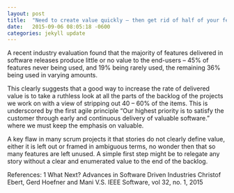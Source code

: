 ```yaml
---
layout: post
title:  "Need to create value quickly – then get rid of half of your features"
date:   2015-09-06 08:05:18 -0600
categories: jekyll update
---
```




A recent industry evaluation found that the majority of features delivered in software releases produce little or no value to the end-users – 45% of features never being used, and 19% being rarely used, the remaining 36% being used in varying amounts.

This clearly suggests that a good way to increase the rate of delivered value is to take a ruthless look at all the parts of the backlog of the projects we work on with a view of stripping out 40 – 60% of the items. This is underscored by the first agile principle “Our highest priority is to satisfy the customer through early and continuous delivery of valuable software.” where we must keep the emphasis on valuable.

A key flaw in many scrum projects it that stories do not clearly define value, either it is left out or framed in ambiguous terms, no wonder then that so many features are left unused. A simple first step might be to relegate any story without a clear and enumerated value to the end of the backlog.

References:
1  What Next? Advances in Software Driven Industries Christof Ebert, Gerd Hoefner and Mani V.S.  IEEE Software, vol 32, no. 1, 2015